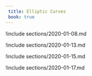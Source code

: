 ```yaml
---
 title: Elliptic Curves
 book: true
---
```



!include sections/2020-01-08.md

!include sections/2020-01-13.md

!include sections/2020-01-15.md

!include sections/2020-01-17.md

<!--!include sections/2020-01-22.md-->

<!--!include sections/2020-01-24.md-->

<!--!include sections/2020-01-27.md-->

<!--!include sections/2020-01-29.md-->

<!--!include sections/2020-01-31.md-->

<!--!include sections/2020-02-03.md-->

<!--!include sections/2020-02-07.md-->

<!--!include sections/2020-02-12.md-->

<!--!include sections/2020-02-14.md-->

<!--!include sections/2020-02-17.md-->

<!--!include sections/2020-02-24.md-->

<!--!include sections/2020-02-26.md-->

<!--!include sections/2020-02-28.md-->

<!--!include sections/2020-03-06.md-->

